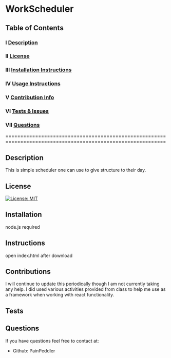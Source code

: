# WorkScheduler
## Table of Contents
  
  ### I   [Description](#description)
  ### II  [License](#license)
  ### III [Installation Instructions](#installation)
  ### IV  [Usage Instructions](#instructions)
  ### V   [Contribution Info](#contributions)
  ### VI  [Tests & Issues](#tests)
  ### VII [Questions](#questions)
  

  ============================================================================================================
  ## Description
 This is simple scheduler one can use to give structure to their day.
  ## License
  [![License: MIT](https://img.shields.io/badge/License-MIT-yellow.svg)](https://opensource.org/licenses/MIT)
  ## Installation
node.js required
  ## Instructions
  open index.html after download
## Contributions
  I will continue to update this periodically though I am not currently taking any help. I did used various activities provided from class to help me use as a framework when working with react functionality.
## Tests
  ## Questions
  
  If you have questions feel free to contact at:
  - Github: PainPeddler
